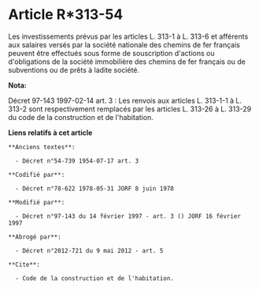 # Article R*313-54

Les investissements prévus par les articles L. 313-1 à L. 313-6 et afférents aux salaires versés par la société nationale des
chemins de fer français peuvent être effectués sous forme de souscription d'actions ou d'obligations de la société
immobilière des chemins de fer français ou de subventions ou de prêts à ladite société.

**Nota:**

Décret 97-143 1997-02-14 art. 3 : Les renvois aux articles L. 313-1-1 à L. 313-2 sont respectivement remplacés par les
articles L. 313-26 à L. 313-29 du code de la construction et de l'habitation.

**Liens relatifs à cet article**

	**Anciens textes**:

	  - Décret n°54-739 1954-07-17 art. 3

	**Codifié par**:

	  - Décret n°78-622 1978-05-31 JORF 8 juin 1978

	**Modifié par**:

	  - Décret n°97-143 du 14 février 1997 - art. 3 () JORF 16 février 1997

	**Abrogé par**:

	  - Décret n°2012-721 du 9 mai 2012 - art. 5

	**Cite**:

	  - Code de la construction et de l'habitation.
